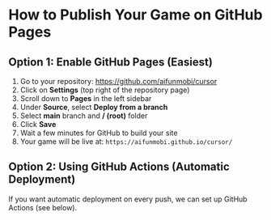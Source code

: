 # How to Publish Your Game on GitHub Pages

## Option 1: Enable GitHub Pages (Easiest)

1. Go to your repository: https://github.com/aifunmobi/cursor
2. Click on **Settings** (top right of the repository page)
3. Scroll down to **Pages** in the left sidebar
4. Under **Source**, select **Deploy from a branch**
5. Select **main** branch and **/ (root)** folder
6. Click **Save**
7. Wait a few minutes for GitHub to build your site
8. Your game will be live at: `https://aifunmobi.github.io/cursor/`

## Option 2: Using GitHub Actions (Automatic Deployment)

If you want automatic deployment on every push, we can set up GitHub Actions (see below).

